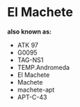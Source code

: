 # El Machete

**also known as:**
- ATK 97
- G0095
- TAG-NS1
- TEMP.Andromeda
- El Machete
- Machete
- machete-apt
- APT-C-43
